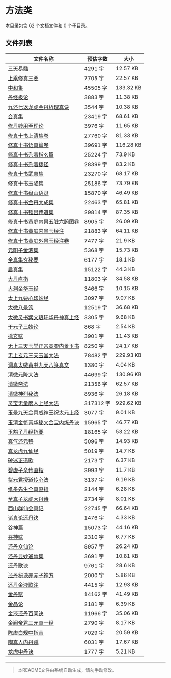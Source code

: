 # 方法类

本目录包含 62 个文档文件和 0 个子目录。

## 文件列表

| 文件名称 | 预估字数 | 大小 |
|---------|---------|------|
| [三天易髓](道藏/正统道藏洞真部/方法类/三天易髓.md) | 4291 字 | 12.57 KB |
| [上乘修真三要](道藏/正统道藏洞真部/方法类/上乘修真三要.md) | 7705 字 | 22.57 KB |
| [中和集](道藏/正统道藏洞真部/方法类/中和集.md) | 45505 字 | 133.32 KB |
| [丹经极论](道藏/正统道藏洞真部/方法类/丹经极论.md) | 3883 字 | 11.38 KB |
| [九还七返龙虎金丹析理真诀](道藏/正统道藏洞真部/方法类/九还七返龙虎金丹析理真诀.md) | 3544 字 | 10.38 KB |
| [会真集](道藏/正统道藏洞真部/方法类/会真集.md) | 23419 字 | 68.61 KB |
| [修丹妙用至理论](道藏/正统道藏洞真部/方法类/修丹妙用至理论.md) | 3976 字 | 11.65 KB |
| [修真十书上清集卷](道藏/正统道藏洞真部/方法类/修真十书上清集卷.md) | 27760 字 | 81.33 KB |
| [修真十书悟真篇卷](道藏/正统道藏洞真部/方法类/修真十书悟真篇卷.md) | 39691 字 | 116.28 KB |
| [修真十书杂着指玄篇](道藏/正统道藏洞真部/方法类/修真十书杂着指玄篇.md) | 25224 字 | 73.9 KB |
| [修真十书杂着捷径](道藏/正统道藏洞真部/方法类/修真十书杂着捷径.md) | 28399 字 | 83.2 KB |
| [修真十书武夷集](道藏/正统道藏洞真部/方法类/修真十书武夷集.md) | 23270 字 | 68.17 KB |
| [修真十书玉隆集](道藏/正统道藏洞真部/方法类/修真十书玉隆集.md) | 25186 字 | 73.79 KB |
| [修真十书盘山语录](道藏/正统道藏洞真部/方法类/修真十书盘山语录.md) | 15870 字 | 46.49 KB |
| [修真十书金丹大成集](道藏/正统道藏洞真部/方法类/修真十书金丹大成集.md) | 22463 字 | 65.81 KB |
| [修真十书锺吕传道集](道藏/正统道藏洞真部/方法类/修真十书锺吕传道集.md) | 29814 字 | 87.35 KB |
| [修真十书黄庭内景五脏六腑图卷](道藏/正统道藏洞真部/方法类/修真十书黄庭内景五脏六腑图卷.md) | 8905 字 | 26.09 KB |
| [修真十书黄庭内景玉经注](道藏/正统道藏洞真部/方法类/修真十书黄庭内景玉经注.md) | 21883 字 | 64.11 KB |
| [修真十书黄庭外景玉经注卷](道藏/正统道藏洞真部/方法类/修真十书黄庭外景玉经注卷.md) | 7477 字 | 21.9 KB |
| [元阳子金液集](道藏/正统道藏洞真部/方法类/元阳子金液集.md) | 5368 字 | 15.73 KB |
| [全真集玄秘要](道藏/正统道藏洞真部/方法类/全真集玄秘要.md) | 6177 字 | 18.1 KB |
| [启真集](道藏/正统道藏洞真部/方法类/启真集.md) | 15122 字 | 44.3 KB |
| [大丹直指](道藏/正统道藏洞真部/方法类/大丹直指.md) | 11803 字 | 34.58 KB |
| [大洞金华玉经](道藏/正统道藏洞真部/方法类/大洞金华玉经.md) | 3466 字 | 10.15 KB |
| [太上九要心印妙经](道藏/正统道藏洞真部/方法类/太上九要心印妙经.md) | 3097 字 | 9.07 KB |
| [太微八景箓](道藏/正统道藏洞真部/方法类/太微八景箓.md) | 12519 字 | 36.68 KB |
| [太微灵书紫文琅玕华丹神真上经](道藏/正统道藏洞真部/方法类/太微灵书紫文琅玕华丹神真上经.md) | 3305 字 | 9.68 KB |
| [干元子三始论](道藏/正统道藏洞真部/方法类/干元子三始论.md) | 868 字 | 2.54 KB |
| [擒玄赋](道藏/正统道藏洞真部/方法类/擒玄赋.md) | 3901 字 | 11.43 KB |
| [无上三天玉堂正宗高奕内景玉书](道藏/正统道藏洞真部/方法类/无上三天玉堂正宗高奕内景玉书.md) | 8250 字 | 24.17 KB |
| [无上玄元三天玉堂大法](道藏/正统道藏洞真部/方法类/无上玄元三天玉堂大法.md) | 78482 字 | 229.93 KB |
| [洞真太微黄书九天八箓真文](道藏/正统道藏洞真部/方法类/洞真太微黄书九天八箓真文.md) | 1380 字 | 4.04 KB |
| [清微元降大法](道藏/正统道藏洞真部/方法类/清微元降大法.md) | 44699 字 | 130.96 KB |
| [清微斋法](道藏/正统道藏洞真部/方法类/清微斋法.md) | 21356 字 | 62.57 KB |
| [清微神烈秘法](道藏/正统道藏洞真部/方法类/清微神烈秘法.md) | 8936 字 | 26.18 KB |
| [灵宝无量度人上经大法](道藏/正统道藏洞真部/方法类/灵宝无量度人上经大法.md) | 317312 字 | 929.62 KB |
| [玉景九天金霄威神王祝太元上经](道藏/正统道藏洞真部/方法类/玉景九天金霄威神王祝太元上经.md) | 3077 字 | 9.01 KB |
| [玉清金笥青华秘文金宝内炼丹诀](道藏/正统道藏洞真部/方法类/玉清金笥青华秘文金宝内炼丹诀.md) | 15965 字 | 46.77 KB |
| [玉豁子丹经指要](道藏/正统道藏洞真部/方法类/玉豁子丹经指要.md) | 18165 字 | 53.22 KB |
| [真气还元铬](道藏/正统道藏洞真部/方法类/真气还元铬.md) | 5096 字 | 14.93 KB |
| [真龙虎九仙经](道藏/正统道藏洞真部/方法类/真龙虎九仙经.md) | 5019 字 | 14.7 KB |
| [破迷正道歌](道藏/正统道藏洞真部/方法类/破迷正道歌.md) | 2173 字 | 6.37 KB |
| [碧虚子亲传直指](道藏/正统道藏洞真部/方法类/碧虚子亲传直指.md) | 3993 字 | 11.7 KB |
| [紫元君授道传心法](道藏/正统道藏洞真部/方法类/紫元君授道传心法.md) | 3137 字 | 9.19 KB |
| [纸舟先生全真直指](道藏/正统道藏洞真部/方法类/纸舟先生全真直指.md) | 2144 字 | 6.28 KB |
| [至真子龙虎大丹诗](道藏/正统道藏洞真部/方法类/至真子龙虎大丹诗.md) | 2734 字 | 8.01 KB |
| [西山群仙会真记](道藏/正统道藏洞真部/方法类/西山群仙会真记.md) | 22745 字 | 66.64 KB |
| [诸真论还丹诀](道藏/正统道藏洞真部/方法类/诸真论还丹诀.md) | 1476 字 | 4.33 KB |
| [谷神篇](道藏/正统道藏洞真部/方法类/谷神篇.md) | 15073 字 | 44.16 KB |
| [谷神赋](道藏/正统道藏洞真部/方法类/谷神赋.md) | 2310 字 | 6.77 KB |
| [还丹众仙论](道藏/正统道藏洞真部/方法类/还丹众仙论.md) | 8957 字 | 26.24 KB |
| [还丹显妙通幽集](道藏/正统道藏洞真部/方法类/还丹显妙通幽集.md) | 3691 字 | 10.81 KB |
| [还丹歌诀](道藏/正统道藏洞真部/方法类/还丹歌诀.md) | 9761 字 | 28.6 KB |
| [还丹秘诀养赤子神方](道藏/正统道藏洞真部/方法类/还丹秘诀养赤子神方.md) | 2000 字 | 5.86 KB |
| [还丹金液歌注](道藏/正统道藏洞真部/方法类/还丹金液歌注.md) | 4415 字 | 12.93 KB |
| [金丹赋](道藏/正统道藏洞真部/方法类/金丹赋.md) | 14162 字 | 41.49 KB |
| [金晶论](道藏/正统道藏洞真部/方法类/金晶论.md) | 2181 字 | 6.39 KB |
| [金液还丹百问诀](道藏/正统道藏洞真部/方法类/金液还丹百问诀.md) | 11966 字 | 35.06 KB |
| [金阙帝君三元真一经](道藏/正统道藏洞真部/方法类/金阙帝君三元真一经.md) | 2790 字 | 8.17 KB |
| [陈虚白规中指南](道藏/正统道藏洞真部/方法类/陈虚白规中指南.md) | 7029 字 | 20.59 KB |
| [陶真人内丹赋](道藏/正统道藏洞真部/方法类/陶真人内丹赋.md) | 6031 字 | 17.67 KB |
| [龙虎中丹诀](道藏/正统道藏洞真部/方法类/龙虎中丹诀.md) | 1777 字 | 5.21 KB |

---

> 本README文件由系统自动生成，请勿手动修改。
